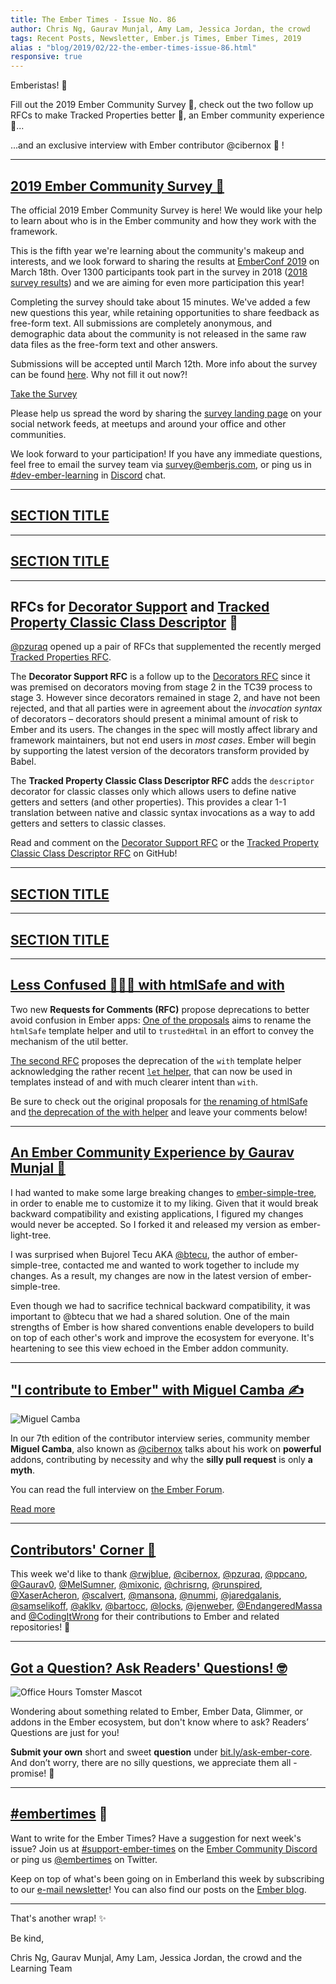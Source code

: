 ```yaml
---
title: The Ember Times - Issue No. 86
author: Chris Ng, Gaurav Munjal, Amy Lam, Jessica Jordan, the crowd
tags: Recent Posts, Newsletter, Ember.js Times, Ember Times, 2019
alias : "blog/2019/02/22-the-ember-times-issue-86.html"
responsive: true
---
```


<SAYING-HELLO-IN-YOUR-FAVORITE-LANGUAGE> Emberistas! 🐹

<SOME-INTRO-HERE-TO-KEEP-THEM-SUBSCRIBERS-READING>

Fill out the 2019 Ember Community Survey 📝, check out the two follow up RFCs to make Tracked Properties better  👣, an Ember community experience 🤝...

...and an exclusive interview with Ember contributor @cibernox 💬 !

---

## [2019 Ember Community Survey 📝](https://emberjs.com/blog/2019/02/19/ember-community-survey.html)

The official 2019 Ember Community Survey is here! We would like your help to learn about who is in the Ember community and how they work with the framework. 

This is the fifth year we're learning about the community's makeup and interests, and we look forward to sharing the results at [EmberConf 2019](http://emberconf.com/) on March 18th. Over 1300 participants took part in the survey in 2018 ([2018 survey results](https://www.emberjs.com/ember-community-survey-2018/)) and we are aiming for even more participation this year!

Completing the survey should take about 15 minutes. We've added a few new questions this year, while retaining opportunities to share feedback as free-form text. All submissions are completely anonymous, and demographic data about the community is not released in the same raw data files as the free-form text and other answers.

Submissions will be accepted until March 12th. More info about the survey can be found [here](https://emberjs.com/blog/2019/02/19/ember-community-survey.html). Why not fill it out now?!

<a class="ember-button ember-button--centered" href="https://emberjs.com/ember-community-survey-2019/">Take the Survey</a>

Please help us spread the word by sharing the [survey landing page](https://emberjs.com/ember-community-survey-2019) on your social network feeds, at meetups and around your office and other communities.

We look forward to your participation! If you have any immediate questions, feel free to email the survey team via [survey@emberjs.com](mailto:survey@emberjs.com), or ping us in [#dev-ember-learning](https://discordapp.com/channels/480462759797063690/480777444203429888) in [Discord](https://discordapp.com/invite/zT3asNS) chat.

---

## [SECTION TITLE](#section-url)


---

## [SECTION TITLE](#section-url)


---

## RFCs for [Decorator Support](https://github.com/emberjs/rfcs/pull/440) and [Tracked Property Classic Class Descriptor](https://github.com/emberjs/rfcs/pull/442) 👣

[@pzuraq](https://github.com/pzuraq) opened up a pair of RFCs that supplemented the recently merged [Tracked Properties RFC](https://github.com/emberjs/rfcs/pull/410).

The **Decorator Support RFC** is a follow up to the [Decorators RFC](https://github.com/emberjs/rfcs/blob/master/text/0408-decorators.md) since it was premised on decorators moving from stage 2 in the TC39 process to stage 3. However since decorators remained in stage 2, and have not been rejected, and that all parties were in agreement about the *invocation syntax* of decorators – decorators should present a minimal amount of risk to Ember and its users. The changes in the spec will mostly affect library and framework maintainers, but not end users in *most cases*. Ember will begin by supporting the latest version of the decorators transform provided by Babel.

The **Tracked Property Classic Class Descriptor RFC** adds the `descriptor` decorator for classic classes only which allows users to define native getters and setters (and other properties). This provides a clear 1-1 translation between native and classic syntax invocations as a way to add getters and setters to classic classes.

Read and comment on the [Decorator Support RFC](https://github.com/emberjs/rfcs/pull/440) or the [Tracked Property Classic Class Descriptor RFC](https://github.com/emberjs/rfcs/pull/442) on GitHub!

---

## [SECTION TITLE](#section-url)


---

## [SECTION TITLE](#section-url)


---

## [Less Confused 🤷‍♀️🚫 with htmlSafe and with](https://github.com/emberjs/rfcs/pull/443)

Two new **Requests for Comments (RFC)** propose deprecations to better avoid confusion in Ember apps:
[One of the proposals](https://github.com/emberjs/rfcs/pull/443) aims to rename the `htmlSafe` template helper and util to `trustedHtml` in an effort to convey the mechanism of the util better.

[The second RFC](https://github.com/emberjs/rfcs/pull/445) proposes the deprecation of the `with` template helper acknowledging the rather recent [`let` helper](https://guides.emberjs.com/release/templates/built-in-helpers/#toc_built-in-block-helpers), that can now be used in templates instead of and with much clearer intent than `with`.

Be sure to check out the original proposals for [the renaming of htmlSafe](https://github.com/emberjs/rfcs/pull/443) and [the deprecation of the with helper](https://github.com/emberjs/rfcs/pull/445) and leave your comments below!


---

## [An Ember Community Experience by Gaurav Munjal 💛](https://twitter.com/gaurav9576/status/1098298137507217408)

I had wanted to make some large breaking changes to [ember-simple-tree](https://github.com/btecu/ember-simple-tree),
in order to enable me to customize it to my liking. Given that it would break backward compatibility and existing applications, I figured my changes would never be accepted. So I forked it and released my version as ember-light-tree.

I was surprised when Bujorel Tecu AKA [@btecu](https://github.com/btecu), the author of ember-simple-tree,
contacted me and wanted to work together to include my changes. As a result, my changes are now in the latest version of
ember-simple-tree.

Even though we had to sacrifice technical backward compatibility, it was important to @btecu that we had a shared solution. One of the main strengths of Ember is how shared conventions enable developers to build on top of each other's work and improve the ecosystem for everyone. It's heartening to see this view echoed in the Ember addon community.

---

## ["I contribute to Ember" with Miguel Camba ✍️](https://discuss.emberjs.com/t/i-contribute-to-ember-with-miguel-camba/16193)

<div class="float-right padded portrait-frame">
  <img alt="Miguel Camba" title="Miguel Camba - Contributor to Ember" src="/images/blog/emberjstimes/miguelcamba.jpeg" />
</div>

In our 7th edition of the contributor interview series, community member **Miguel Camba**, also known as [@cibernox](https://github.com/cibernox) talks about his work on **powerful** addons, contributing by necessity and why the **silly pull request** is only **a myth**.

You can read the full interview on [the Ember Forum](https://discuss.emberjs.com/t/i-contribute-to-ember-with-miguel-camba/16193).

<a class="ember-button ember-button--centered" href="https://discuss.emberjs.com/t/i-contribute-to-ember-with-miguel-camba/16193">Read more</a>

---


## [Contributors' Corner 👏](https://guides.emberjs.com/release/contributing/repositories/)

<p>This week we'd like to thank <a href="https://github.com/rwjblue" target="gh-user">@rwjblue</a>, <a href="https://github.com/cibernox" target="gh-user">@cibernox</a>, <a href="https://github.com/pzuraq" target="gh-user">@pzuraq</a>, <a href="https://github.com/ppcano" target="gh-user">@ppcano</a>, <a href="https://github.com/Gaurav0" target="gh-user">@Gaurav0</a>, <a href="https://github.com/MelSumner" target="gh-user">@MelSumner</a>, <a href="https://github.com/mixonic" target="gh-user">@mixonic</a>, <a href="https://github.com/chrisrng" target="gh-user">@chrisrng</a>, <a href="https://github.com/runspired" target="gh-user">@runspired</a>, <a href="https://github.com/XaserAcheron" target="gh-user">@XaserAcheron</a>, <a href="https://github.com/scalvert" target="gh-user">@scalvert</a>, <a href="https://github.com/mansona" target="gh-user">@mansona</a>, <a href="https://github.com/nummi" target="gh-user">@nummi</a>, <a href="https://github.com/jaredgalanis" target="gh-user">@jaredgalanis</a>, <a href="https://github.com/samselikoff" target="gh-user">@samselikoff</a>, <a href="https://github.com/aklkv" target="gh-user">@aklkv</a>, <a href="https://github.com/bartocc" target="gh-user">@bartocc</a>, <a href="https://github.com/locks" target="gh-user">@locks</a>, <a href="https://github.com/jenweber" target="gh-user">@jenweber</a>, <a href="https://github.com/EndangeredMassa" target="gh-user">@EndangeredMassa</a> and <a href="https://github.com/CodingItWrong" target="gh-user">@CodingItWrong</a> for their contributions to Ember and related repositories! 💖</p>

---

## [Got a Question? Ask Readers' Questions! 🤓](https://docs.google.com/forms/d/e/1FAIpQLScqu7Lw_9cIkRtAiXKitgkAo4xX_pV1pdCfMJgIr6Py1V-9Og/viewform)

<div class="blog-row">
  <img class="float-right small transparent padded" alt="Office Hours Tomster Mascot" title="Readers' Questions" src="/images/tomsters/officehours.png" />

  <p>Wondering about something related to Ember, Ember Data, Glimmer, or addons in the Ember ecosystem, but don't know where to ask? Readers’ Questions are just for you!</p>

<p><strong>Submit your own</strong> short and sweet <strong>question</strong> under <a href="https://bit.ly/ask-ember-core" target="rq">bit.ly/ask-ember-core</a>. And don’t worry, there are no silly questions, we appreciate them all - promise! 🤞</p>

</div>

---

## [#embertimes](https://emberjs.com/blog/tags/newsletter.html) 📰

Want to write for the Ember Times? Have a suggestion for next week's issue? Join us at [#support-ember-times](https://discordapp.com/channels/480462759797063690/485450546887786506) on the [Ember Community Discord](https://discordapp.com/invite/zT3asNS) or ping us [@embertimes](https://twitter.com/embertimes) on Twitter.

Keep on top of what's been going on in Emberland this week by subscribing to our [e-mail newsletter](https://the-emberjs-times.ongoodbits.com/)! You can also find our posts on the [Ember blog](https://emberjs.com/blog/tags/newsletter.html).

---


That's another wrap! ✨

Be kind,

Chris Ng, Gaurav Munjal, Amy Lam, Jessica Jordan, the crowd and the Learning Team
